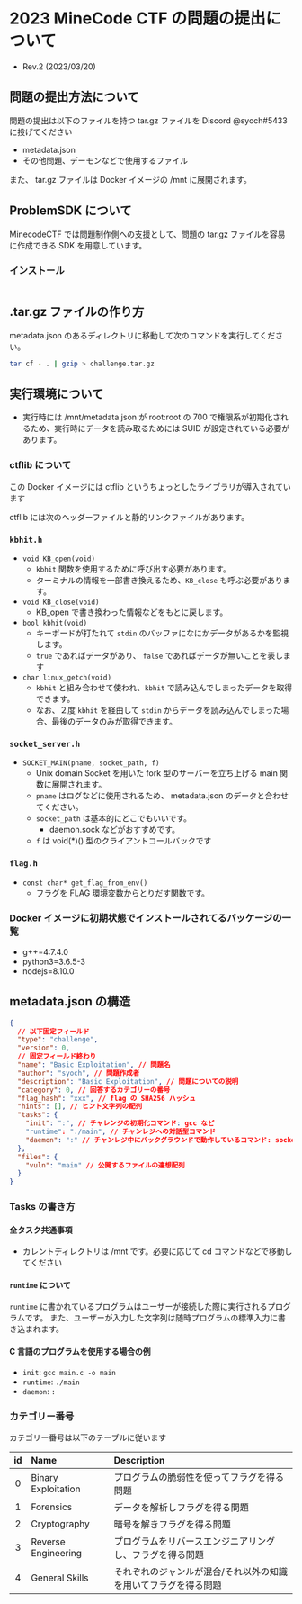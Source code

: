 # 2023 MineCode CTF の問題の提出について

- Rev.2 (2023/03/20)

## 問題の提出方法について

問題の提出は以下のファイルを持つ tar.gz ファイルを Discord @syoch#5433 に投げてください

- metadata.json
- その他問題、デーモンなどで使用するファイル

また、 tar.gz ファイルは Docker イメージの /mnt に展開されます。

## ProblemSDK について

MinecodeCTF では問題制作側への支援として、問題の tar.gz ファイルを容易に作成できる SDK を用意しています。

### インストール

```bash

```


## .tar.gz ファイルの作り方

metadata.json のあるディレクトリに移動して次のコマンドを実行してください。

```bash
tar cf - . | gzip > challenge.tar.gz
```


## 実行環境について

- 実行時には /mnt/metadata.json が root:root の 700 で権限系が初期化されるため、実行時にデータを読み取るためには SUID が設定されている必要があります。

### ctflib について

この Docker イメージには ctflib というちょっとしたライブラリが導入されています

ctflib には次のヘッダーファイルと静的リンクファイルがあります。

### `kbhit.h`

- `void KB_open(void)`
  - `kbhit` 関数を使用するために呼び出す必要があります。
  - ターミナルの情報を一部書き換えるため、`KB_close` も呼ぶ必要があります。
- `void KB_close(void)`
  - KB_open で書き換わった情報などをもとに戻します。
- `bool kbhit(void)`
  - キーボードが打たれて `stdin` のバッファになにかデータがあるかを監視します。
  - `true` であればデータがあり、 `false` であればデータが無いことを表します
- `char linux_getch(void)`
  - `kbhit` と組み合わせて使われ、`kbhit` で読み込んでしまったデータを取得できます。
  - なお、２度 `kbhit` を経由して `stdin` からデータを読み込んでしまった場合、最後のデータのみが取得できます。

### `socket_server.h`

- `SOCKET_MAIN(pname, socket_path, f)`
  - Unix domain Socket を用いた fork 型のサーバーを立ち上げる main 関数に展開されます。
  - `pname` はログなどに使用されるため、 metadata.json のデータと合わせてください。
  - `socket_path` は基本的にどこでもいいです。
    - daemon.sock などがおすすめです。
  - `f` は void(*)() 型のクライアントコールバックです

### `flag.h`

- `const char* get_flag_from_env()`
  - フラグを FLAG 環境変数からとりだす関数です。

### Docker イメージに初期状態でインストールされてるパッケージの一覧

- g++=4:7.4.0
- python3=3.6.5-3
- nodejs=8.10.0

## metadata.json の構造

```json
{
  // 以下固定フィールド
  "type": "challenge",
  "version": 0,
  // 固定フィールド終わり
  "name": "Basic Exploitation", // 問題名
  "author": "syoch", // 問題作成者
  "description": "Basic Exploitation", // 問題についての説明
  "category": 0, // 回答するカテゴリーの番号
  "flag_hash": "xxx", // flag の SHA256 ハッシュ
  "hints": [], // ヒント文字列の配列
  "tasks": {
    "init": ":", // チャレンジの初期化コマンド: gcc など
    "runtime": "./main", // チャンレジへの対話型コマンド
    "daemon": ":" // チャンレジ中にバックグラウンドで動作しているコマンド: socket サーバーなど
  },
  "files": {
    "vuln": "main" // 公開するファイルの連想配列
  }
}
```

### Tasks の書き方

#### 全タスク共通事項

- カレントディレクトリは /mnt です。必要に応じて cd コマンドなどで移動してください

#### `runtime` について

`runtime` に書かれているプログラムはユーザーが接続した際に実行されるプログラムです。
また、ユーザーが入力した文字列は随時プログラムの標準入力に書き込まれます。

#### C 言語のプログラムを使用する場合の例

- `init`: `gcc main.c -o main`
- `runtime`: `./main`
- `daemon`: `:`

### カテゴリー番号

カテゴリー番号は以下のテーブルに従います

| id |Name|Description|
|:--:|:---|:----------|
|0|Binary Exploitation|プログラムの脆弱性を使ってフラグを得る問題|
|1|Forensics|データを解析しフラグを得る問題|
|2|Cryptography|暗号を解きフラグを得る問題|
|3|Reverse Engineering|プログラムをリバースエンジニアリングし、フラグを得る問題|
|4|General Skills|それぞれのジャンルが混合/それ以外の知識を用いてフラグを得る問題|
